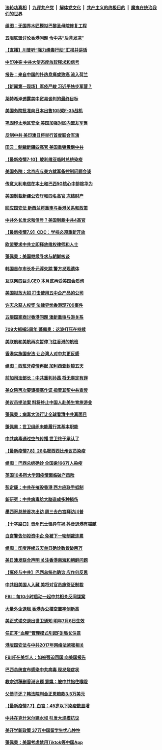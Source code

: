 ####  [法轮功真相](../../../../basic/blob/master/README.md?t=07110331) &nbsp;|&nbsp; [九评共产党](../../../../9ping.md/blob/master/README.md?t=07110331) &nbsp;|&nbsp; [解体党文化](../../../../jtdwh.md/blob/master/README.md?t=07110331)  &nbsp;|&nbsp; [共产主义的终极目的](../../../../gczydzjmd.md/blob/master/README.md?t=07110331) &nbsp;|&nbsp; [魔鬼在统治我们的世界](../../../../mgztzwmdsj.md/blob/master/README.md?t=07110331) 

#### [组图：无国界木匠模拟巴黎圣母院修复工程](../pages/nsc418/n12243915.md?t=07110331) 

#### [五眼联盟讨论香港问题 令中共“后背发凉”](../pages/nsc418/n12247326.md?t=07110331) 

#### [【直播】川普听“强力缉毒行动”汇报并讲话](../pages/nsc418/n12247084.md?t=07110331) 

#### [中印冲突 中共大使态度放软释求和信号](../pages/nsc418/n12247210.md?t=07110331) 

#### [报告：来自中国的扑热息痛或致癌 流入荷兰](../pages/nsc418/n12246872.md?t=07110331) 

#### [【新闻第一现场】军疫严峻 习近平怯步军营？](../pages/nsc418/n12245547.md?t=07110331) 

#### [莱特希泽透露美中贸易谈判的最终目标](../pages/nsc418/n12246823.md?t=07110331) 

#### [美国务院批准向日本出售105架F-35战机](../pages/nsc418/n12246608.md?t=07110331) 

#### [巩固印太地区安全 美国加强对区内盟友军售](../pages/nsc418/n12246548.md?t=07110331) 

#### [反制中共 美印澳日将举行首度联合军演](../pages/nsc418/n12246462.md?t=07110331) 

#### [田云：制裁新疆四高官 美国重锤震慑中共](../pages/nsc418/n12246098.md?t=07110331) 

#### [【最新疫情7·10】玻利维亚临时总统染疫](../pages/nsc418/n12245413.md?t=07110331) 

#### [美国务院：北京应与美方就军备控制问题会谈](../pages/nsc418/n12245183.md?t=07110331) 

#### [传意大利电信在本土和巴西5G核心中排除华为](../pages/nsc418/n12244770.md?t=07110331) 

#### [美国制裁新疆公安厅和四名高官 冻结财产](../pages/nsc418/n12244653.md?t=07110331) 

#### [回应国安法 新西兰将重审与香港关系和政策](../pages/nsc418/n12244085.md?t=07110331) 

#### [中共外长发求和信号？美国制裁中共4高官](../pages/nsc418/n12244813.md?t=07110331) 

#### [【最新疫情7.9】CDC：学校必须重新开放](../pages/nsc418/n12242776.md?t=07110331) 

#### [欧盟要求中共立即释放维权律师和人士](../pages/nsc418/n12244421.md?t=07110331) 

#### [蓬佩奥：美国继续寻求与朝鲜核谈](../pages/nsc418/n12244538.md?t=07110331) 

#### [韩国首尔市长朴元淳失踪 警方发现遗体](../pages/nsc418/n12243734.md?t=07110331) 

#### [互联网四巨头CEO 本月底再受美国会质询](../pages/nsc418/n12244283.md?t=07110331) 

#### [美国拟放大招 打击使用五中企产品的公司](../pages/nsc418/n12244402.md?t=07110331) 

#### [许志永获人权奖 法律界忧香港现709事件](../pages/nsc418/n12244380.md?t=07110331) 

#### [五眼国家商讨香港问题 澳新重审与港关系](../pages/nsc418/n12244260.md?t=07110331) 

#### [709大抓捕5周年 蓬佩奥：这波打压在持续](../pages/nsc418/n12243611.md?t=07110331) 

#### [美联航和美航再次暂停飞往香港的航班](../pages/nsc418/n12243607.md?t=07110331) 

#### [香港实施国安法 让台湾人对中共更反感](../pages/nsc418/n12243520.md?t=07110331) 

#### [组图：西班牙疫情再起 加利西亚封锁五天](../pages/nsc418/n12241508.md?t=07110331) 

#### [前加司法部长：中共重判孙茜 将无辜定有罪](../pages/nsc418/n12242297.md?t=07110331) 

#### [美众院再次要谭德塞作证 指责其帮中共宣传](../pages/nsc418/n12242500.md?t=07110331) 

#### [美议员提法案 料将终止中国人赴美生育旅游业](../pages/nsc418/n12242470.md?t=07110331) 

#### [蓬佩奥：病毒大流行让全球看清中共真面目](../pages/nsc418/n12242486.md?t=07110331) 

#### [蓬佩奥：世卫组织未能履行其基本职能](../pages/nsc418/n12242263.md?t=07110331) 

#### [中共病毒通过空气传播 世卫终于承认了](../pages/nsc418/n12241930.md?t=07110331) 

#### [【最新疫情7.8】26名密西西比州议员染疫](../pages/nsc418/n12239975.md?t=07110331) 

#### [组图：巴西总统确诊 全国逾166万人染疫](../pages/nsc418/n12240754.md?t=07110331) 

#### [英国10多所大学因疫情面临破产风险](../pages/nsc418/n12241724.md?t=07110331) 

#### [彭定康：中共在摧毁香港 西方应联手抵制](../pages/nsc418/n12241830.md?t=07110331) 

#### [新研究：中共病毒给大脑造成多种损伤](../pages/nsc418/n12241750.md?t=07110331) 

#### [墨西哥总统首次出访 周三去白宫拜访川普](../pages/nsc418/n12241397.md?t=07110331) 

#### [【十字路口】贵州巴士怪异车祸 抖音退港有猫腻](../pages/nsc418/n12240298.md?t=07110331) 

#### [白宫警告勿投资中企 免被下一轮制裁连累](../pages/nsc418/n12241334.md?t=07110331) 

#### [组图：印度连续五天单日确诊数皆破两万](../pages/nsc418/n12238724.md?t=07110331) 

#### [美日澳发联合声明 关注香港南海和朝鲜问题](../pages/nsc418/n12240998.md?t=07110331) 

#### [【瘟疫与中共】巴西总统也确诊 应作何反思](../pages/nsc418/n12240166.md?t=07110331) 

#### [中共阻美国人入藏 美将对官员施签证制裁](../pages/nsc418/n12240452.md?t=07110331) 

#### [FBI：每10小时启动一起中共相关反间谍案](../pages/nsc418/n12239799.md?t=07110331) 

#### [大量外企退租 香港办公楼空置率创新高](../pages/nsc418/n12240111.md?t=07110331) 

#### [美正式递交退出世卫通知 明年7月6日生效](../pages/nsc418/n12239902.md?t=07110331) 

#### [任正非“血腥”管理模式引起FBI局长注意](../pages/nsc418/n12239966.md?t=07110331) 

#### [港版国安法与中共2017年网络法紧密相关](../pages/nsc418/n12239427.md?t=07110331) 

#### [FBI吁在美华人：如被强迫回国 向美国报告](../pages/nsc418/n12239450.md?t=07110331) 

#### [巴西总统宣布感染中共病毒 现发烧症状](../pages/nsc418/n12239468.md?t=07110331) 

#### [教宗讲稿删香港议题 意媒：被中共掐住喉咙](../pages/nsc418/n12239424.md?t=07110331) 

#### [父债子还？韩法院判金正恩赔款3.5万美元](../pages/nsc418/n12239338.md?t=07110331) 

#### [【最新疫情7.7】白宫：45岁以下染疫数显增](../pages/nsc418/n12237581.md?t=07110331) 

#### [中共在克什米尔建水坝 引发大规模抗议](../pages/nsc418/n12239209.md?t=07110331) 

#### [美开学新政策 37万中国留学生忧心忡忡](../pages/nsc418/n12239233.md?t=07110331) 

#### [蓬佩奥：美国考虑禁用Tiktok等中国App](../pages/nsc418/n12238644.md?t=07110331) 

